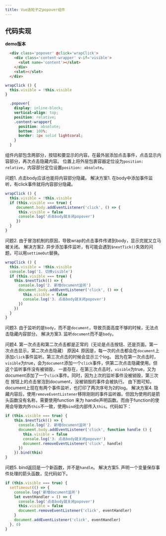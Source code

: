 ```yaml
---
title: Vue造轮子之popover组件
---
```


## 代码实现
**demo版本**
```html
  <div class='popover' @click='wrapClick'>
    <div class='content-wrapper' v-if='visible'>
      <slot name='content'></slot>
    </div>
    <slot></slot>
  </div>
```
```javascript
wrapClick () {
  this.visible = !this.visible
}
```
```scss
  .popover{
    display: inline-block;
    vertical-align: top;
    position: relative;
    .content-wrapper{
      position: absolute;
      bottom: 100%;
      border: 1px solid lightcoral;
    }
  }
```
组件内部包含两部分，按钮和要显示的内容。在最外层添加点击事件，点击显示内容部分，再次点击隐藏内容。
位置上将外层包裹容器定位设为`position: relative`，内容部分定位设置`position: absolute`。

问题1. 点击body应该也能将内容部分隐藏。
解决方案1. 在body中添加事件监听，有click事件就将内容部分隐藏。
```javascript
wrapClick () {
  this.visible = !this.visible
  if (this.visible === true) {
     document.body.addEventListener('click', () => {
      this.visible = false
      console.log('点击body就关闭popover')
     })
  } 
}
```

问题2. 由于冒泡机制的原因，导致wrap的点击事件传递到body，显示完就又立马被关闭。
解决方案2. 异步添加事件监听，有可能会遇到`$nextTick()`失效的问题，可以用`settimeOut`替换。
```javascript
wrapClick () {
  this.visible = !this.visible
  console.log('1. 切换visible')
  if (this.visible === true) {
    this.$nextTick(() => {
      console.log('2. 新增document监听')
      document.body.addEventListener('click', () => {
        this.visible = false
        console.log('3. 点击body就关闭popover')
      })
    })
  } 
}
```

问题3. 由于监听的是`body`，而不是`document`，导致页面高度不够的时候，无法点击隐藏内容部分。
解决方案3. 监听`document`而不是`body`。

问题4. 第一次点击和第二次点击都是正常的（无论是点击按钮、还是页面。第一次点击显示，第二次点击隐藏）
原因4. 原因是，每一次的点击都会在`document`上添加`click`事件监听。第三次点击的时候会显示三个log。
因为在第一次点击时，`visible`为true，会为`document`添加一个`click`事件，供第二次点击隐藏使用。但这个监听事件没有被销毁，
一直存在，在第三次点击时，`visible`为true，又为document添加了一个`click`事件。同时，因为上次的监听事件没被销毁，第三次在
按钮上的点击冒泡到document，没被销毁的事件会被执行。
由下图可知，document上现在有两个事件监听，也打印了两次序号为2的log。
解决方案4. 隐藏内容后，使用`removeEventListener`移除刚刚的事件监听器。但因为使用的是箭头函数没有名称，需要使用function 来为
handle声明函数。而由于function的使用会导致内外`this`不一致，使用`bind`往内部传入`this`。代码如下：
```javascript
if (this.visible === true) {
    this.$nextTick(() => {
      console.log('2. 新增document监听')
      document.body.addEventListener('click', function handle () {
        this.visible = false
        console.log('3. 点击body就关闭popover')
        document.removeEventListener('click', handle)
      })
    }).bind(this)
} 
```

问题5. bind返回是一个新函数，并不是`handle`。
解决方案5. 声明一个变量保存事件处理的箭头函数，见代码如下。
```javascript
if (this.visible === true) {
  setTimeout(() => {
    console.log('新增document监听')
    let eventHandler = () => {
      console.log('点击body就关闭popover')
      this.visible = false
      document.removeEventListener('click', eventHandler)
    }
    document.addEventListener('click', eventHandler)
  }, 0)
}
```